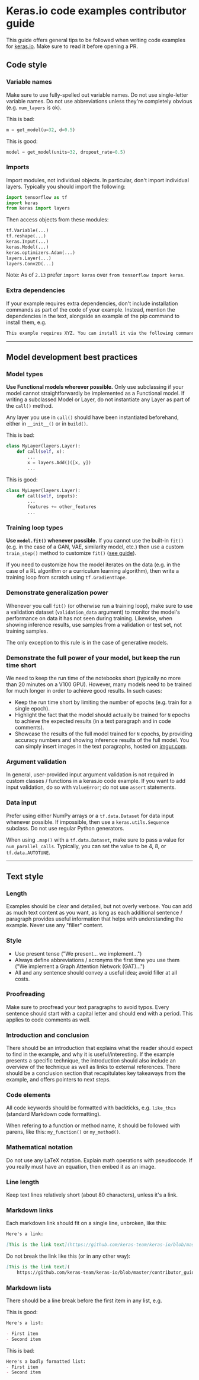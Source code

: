 # Keras.io code examples contributor guide

This guide offers general tips to be followed when writing code examples for [keras.io](https://keras.io).
Make sure to read it before opening a PR.


## Code style

### Variable names

Make sure to use fully-spelled out variable names. Do not use single-letter variable names.
Do not use abbreviations unless they're completely obvious (e.g. `num_layers` is ok).

This is bad:

```python
m = get_model(u=32, d=0.5)
```

This is good:

```python
model = get_model(units=32, dropout_rate=0.5)
```

### Imports

Import modules, not individual objects. In particular, don't import individual layers. Typically
you should import the following:

```python
import tensorflow as tf
import keras
from keras import layers
```

Then access objects from these modules:

```python
tf.Variable(...)
tf.reshape(...)
keras.Input(...)
keras.Model(...)
keras.optimizers.Adam(...)
layers.Layer(...)
layers.Conv2D(...)
```

Note: As of `2.13` prefer `import keras` over `from tensorflow import keras`.


### Extra dependencies

If your example requires extra dependencies, don't include installation commands as part of the code of your example.
Instead, mention the dependencies in the text, alongside an example of the pip command to install them, e.g.


```md
This example requires XYZ. You can install it via the following command: `pip install XYZ`
```

---

## Model development best practices

### Model types

**Use Functional models wherever possible.**
Only use subclassing if your model cannot straightforwardly be implemented as a Functional model.
If writing a subclassed Model or Layer, do not instantiate any Layer as part of the `call()` method.

Any layer you use in `call()` should have been instantiated beforehand, either in `__init__()` or in `build()`.

This is bad:

```python
class MyLayer(layers.Layer):
    def call(self, x):
        ...
        x = layers.Add()([x, y])
        ...
```

This is good:

```python
class MyLayer(layers.Layer):
    def call(self, inputs):
        ...
        features += other_features
        ...
```

### Training loop types

**Use `model.fit()` whenever possible.** If you cannot use the built-in `fit()`
(e.g. in the case of a GAN, VAE, similarity model, etc.) then use
a custom `train_step()` method to customize `fit()` ([see guide](https://keras.io/guides/customizing_what_happens_in_fit/)).

If you need to customize how the model iterates on the data (e.g. in the case of a RL algorithm or a curriculum learning algorithm),
then write a training loop from scratch using `tf.GradientTape`.


### Demonstrate generalization power

Whenever you call `fit()` (or otherwise run a training loop), make sure to
use a validation dataset (`validation_data` argument) to monitor the model's performance
on data it has not seen during training. Likewise, when showing inference results,
use samples from a validation or test set, not training samples.

The only exception to this rule is in the case of generative models.


### Demonstrate the full power of your model, but keep the run time short

We need to keep the run time of the notebooks short (typically no more than 20 minutes on a V100 GPU).
However, many models need to be trained for much longer in order to achieve good results. In such
cases:

- Keep the run time short by limiting the number of epochs (e.g. train for a single epoch).
- Highlight the fact that the model should actually be trained for `N` epochs to achieve the expected results
(in a text paragraph and in code comments).
- Showcase the results of the full model trained for `N` epochs, by providing accuracy numbers and showing
inference results of the full model. You can simply insert images in the text paragraphs, hosted on
[imgur.com](imgur.com).


### Argument validation

In general, user-provided input argument validation is not required in custom classes / functions in a keras.io code example.
If you want to add input validation, do so with `ValueError`; do not use `assert` statements.


### Data input

Prefer using either NumPy arrays or a `tf.data.Dataset` for data input whenever possible.
If impossible, then use a `keras.utils.Sequence` subclass. Do not use regular Python generators.

When using `.map()` with a `tf.data.Dataset`, make sure to pass a value for `num_parallel_calls`.
Typically, you can set the value to be 4, 8, or `tf.data.AUTOTUNE`.


---

## Text style

### Length

Examples should be clear and detailed, but not overly verbose. You can add as much text content as you want, as
long as each additional sentence / paragraph provides useful information that helps with understanding the example.
Never use any "filler" content.

### Style

- Use present tense ("We present... we implement...")
- Always define abbreviations / acronyms the first time you use them ("We implement a Graph Attention Network (GAT)...")
- All and any sentence should convey a useful idea; avoid filler at all costs.

### Proofreading

Make sure to proofread your text paragraphs to avoid typos.
Every sentence should start with a capital letter and should end with a period. This applies to code comments as well.

### Introduction and conclusion

There should be an introduction that explains what the reader should expect to find in the example,
and why it is useful/interesting.
If the example presents a specific technique,
the introduction should also include an overview of the technique as well as links to external references.
There should be a conclusion section that recapitulates key takeaways from the example, and offers pointers to next steps.

### Code elements

All code keywords should be formatted with backticks, e.g. `like_this` (standard Markdown code formatting).

When refering to a function or method name, it should be followed with parens, like this: `my_function()` or `my_method()`.

### Mathematical notation

Do not use any LaTeX notation. Explain math operations with pseudocode.
If you really must have an equation, then embed it as an image.

### Line length

Keep text lines relatively short (about 80 characters), unless it's a link.

### Markdown links

Each markdown link should fit on a single line, unbroken, like this:

```md
Here's a link:

[This is the link text](https://github.com/keras-team/keras-io/blob/master/contributor_guide.md)
```

Do not break the link like this (or in any other way):

```md
[This is the link text](
    https://github.com/keras-team/keras-io/blob/master/contributor_guide.md)
```

### Markdown lists

There should be a line break before the first item in any list, e.g.

This is good:

```md
Here's a list:

- First item
- Second item
```

This is bad:

```md
Here's a badly formatted list:
- First item
- Second item
```
